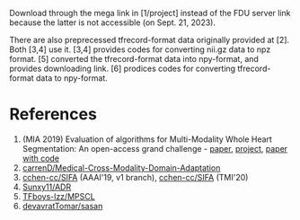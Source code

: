 Download through the mega link in [1/project] instead of the FDU server link
because the latter is not accessible (on Sept. 21, 2023).

There are also preprecessed tfrecord-format data originally provided at [2].
Both [3,4] use it.
[3,4] provides codes for converting nii.gz data to npz format.
[5] converted the tfrecord-format data into npy-format,
and provides downloading link.
[6] prodices codes for converting tfrecord-format data to npy-format.

# References

1. (MIA 2019) Evaluation of algorithms for Multi-Modality Whole Heart Segmentation: An open-access grand challenge - [paper](https://www.sciencedirect.com/science/article/pii/S1361841519300751), [project](https://zmiclab.github.io/zxh/0/mmwhs/), [paper with code](https://paperswithcode.com/dataset/mm-whs-2017)
2. [carrenD/Medical-Cross-Modality-Domain-Adaptation](https://github.com/carrenD/Medical-Cross-Modality-Domain-Adaptation)
3. [cchen-cc/SIFA](https://github.com/cchen-cc/SIFA/tree/SIFA-v1) (AAAI'19, v1 branch), [cchen-cc/SIFA](https://github.com/cchen-cc/SIFA/tree/SIFA) (TMI'20)
4. [Sunxy11/ADR](https://github.com/Sunxy11/ADR)
5. [TFboys-lzz/MPSCL](https://github.com/tfboys-lzz/mpscl)
6. [devavratTomar/sasan](https://github.com/devavratTomar/sasan)
